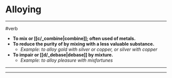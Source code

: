 # Alloying
---
#verb
- **To mix or [[c/_combine|combine]]; often used of metals.**
- **To reduce the purity of by mixing with a less valuable substance.**
	- _Example: to alloy gold with silver or copper, or silver with copper_
- **To impair or [[d/_debase|debase]] by mixture.**
	- _Example: to alloy pleasure with misfortunes_
---
---
